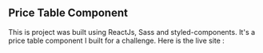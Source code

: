 ## Price Table Component
This is project was built using ReactJs, Sass and styled-components. It's a price table component I built for a challenge. Here is the live site : 
